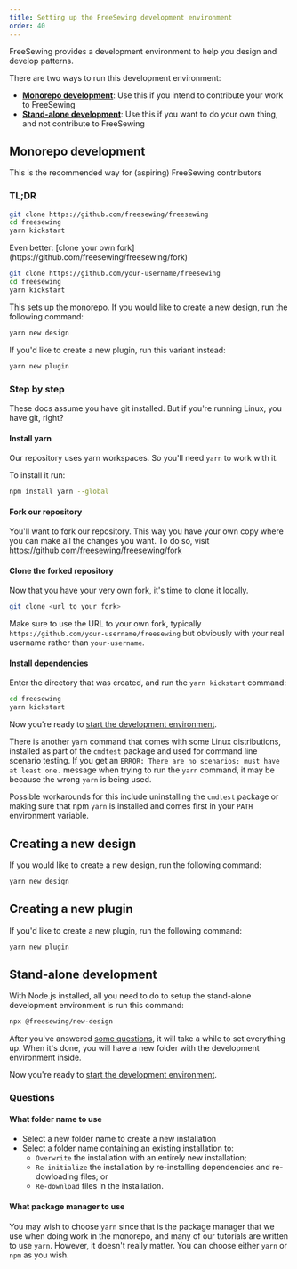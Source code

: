 ```yaml
---
title: Setting up the FreeSewing development environment
order: 40
---
```


FreeSewing provides a development environment to help you design and develop
patterns.

There are two ways to run this development environment:

- [**Monorepo development**](#monorepo-development): Use this if you intend to
  contribute your work to FreeSewing
- [**Stand-alone development**](#stand-alone-development): Use this if you want
  to do your own thing, and not contribute to FreeSewing

## Monorepo development

<Note compact>
This is the recommended way for (aspiring) FreeSewing contributors
</Note>

### TL;DR

```bash
git clone https://github.com/freesewing/freesewing
cd freesewing
yarn kickstart
```

<Tip>
Even better: [clone your own
fork](https://github.com/freesewing/freesewing/fork)

```bash
git clone https://github.com/your-username/freesewing
cd freesewing
yarn kickstart
```
</Tip>

This sets up the monorepo. If you would like to create a new design, run the
following command:

```sh
yarn new design
```

If you'd like to create a new plugin, run this variant instead:

```sh
yarn new plugin
```

### Step by step

<Comment by="joost">
These docs assume you have git installed.
But if you're running Linux, you have git, right?
</Comment>

#### Install yarn

Our repository uses yarn workspaces. So you'll need `yarn` to work with it.

To install it run:

```bash
npm install yarn --global
```

#### Fork our repository

You'll want to fork our repository. This way you have your own copy where you can make
all the changes you want. To do so, visit https://github.com/freesewing/freesewing/fork

#### Clone the forked repository

Now that you have your very own fork, it's time to clone it locally.

```bash
git clone <url to your fork>
```

Make sure to use the URL to your own fork, typically `https://github.com/your-username/freesewing` but
obviously with your real username rather than `your-username`.

#### Install dependencies

Enter the directory that was created, and run the `yarn kickstart` command:

```bash
cd freesewing
yarn kickstart
```

Now you're ready to [start the development environment](/tutorials/getting-started-linux/dev-start).

<Note>

There is another `yarn` command that comes with some Linux distributions,
installed as part of the `cmdtest` package and used for command line
scenario testing.
If you get an `ERROR: There are no scenarios; must have at least one.`
message when trying to run the `yarn` command, it may be because the wrong
`yarn` is being used.

Possible workarounds for this include uninstalling the `cmdtest` package
or making sure that npm `yarn` is installed and comes first in your `PATH`
environment variable.

</Note>

## Creating a new design

If you would like to create a new design, run the following command:

```sh
yarn new design
```

## Creating a new plugin

If you'd like to create a new plugin, run the following command:

```sh
yarn new plugin
```

## Stand-alone development

With Node.js installed, all you need to do to setup the stand-alone development environment is run this command:

```bash
npx @freesewing/new-design
```

After you've answered [some questions](#questions), it will take a while to set
everything up.  When it's done, you will have a new folder with the development
environment inside.

Now you're ready to [start the development
environment](/tutorials/getting-started-linux/dev-start).

<Note>

### Questions

#### What folder name to use

- Select a new folder name to create a new installation
- Select a folder name containing an existing installation to:
  - `Overwrite` the installation with an entirely new installation;
  - `Re-initialize` the installation by re-installing dependencies and re-dowloading files; or
  - `Re-download` files in the installation.

#### What package manager to use

You may wish to choose `yarn` since that is the package manager
that we use when doing work in the monorepo,
and many of our tutorials are written to use `yarn`.
However, it doesn't really matter.
You can choose either `yarn` or `npm` as you wish.

</Note>
